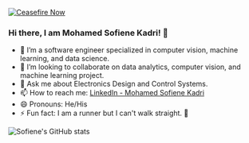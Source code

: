 [![Ceasefire Now](https://badge.techforpalestine.org/default)](https://techforpalestine.org/learn-more)

### Hi there, I am Mohamed Sofiene Kadri! 👋 

- 🌱 I’m a software engineer specialized in computer vision, machine learning, and data science.
- 👯 I’m looking to collaborate on data analytics, computer vision, and machine learning project.
- 💬 Ask me about Electronics Design and Control Systems.
- 📫 How to reach me: [LinkedIn - Mohamed Sofiene Kadri](https://www.linkedin.com/in/mohamed-sofiene-kadri)
- 😄 Pronouns: He/His
- ⚡ Fun fact: I am a runner but I can't walk straight. :runner: 

![Sofiene's GitHub stats](https://github-readme-stats.vercel.app/api?username=KadriSof&theme=buefy_icons=true)
<!--
**KadriSof/KadriSof** is a ✨ _special_ ✨ repository because its `README.md` (this file) appears on your GitHub profile.

Here are some ideas to get you started:

- 🔭 I’m currently working on ...
- 🌱 I’m currently learning ...
- 👯 I’m looking to collaborate on ...
- 🤔 I’m looking for help with ...
- 💬 Ask me about ...
- 📫 How to reach me: [LinkedIn - Mohamed Sofiene Kadri](https://www.linkedin.com/in/mohamed-sofiene-kadri)
- 😄 Pronouns: ...
- ⚡ Fun fact: ...
-->
